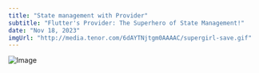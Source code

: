 ```yaml
---
title: "State management with Provider"
subtitle: "Flutter's Provider: The Superhero of State Management!"
date: "Nov 18, 2023"
imgUrl: "http://media.tenor.com/6dAYTNjtgm0AAAAC/supergirl-save.gif"
---
```


![Image](https://media.tenor.com/6dAYTNjtgm0AAAAC/supergirl-save.gif)
